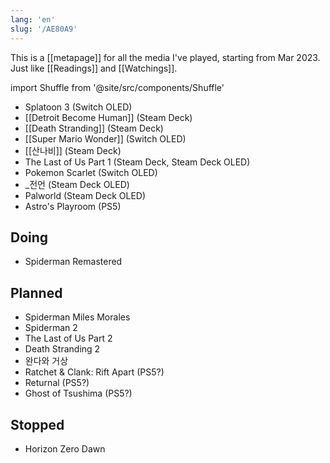 ```yaml
---
lang: 'en'
slug: '/AE80A9'
---
```


This is a [[metapage]] for all the media I've played, starting from Mar 2023. Just like [[Readings]] and [[Watchings]].

import Shuffle from '@site/src/components/Shuffle'

<Shuffle>

- Splatoon 3 (Switch OLED)
- [[Detroit Become Human]] (Steam Deck)
- [[Death Stranding]] (Steam Deck)
- [[Super Mario Wonder]] (Switch OLED)
- [[산나비]] (Steam Deck)
- The Last of Us Part 1 (Steam Deck, Steam Deck OLED)
- Pokemon Scarlet (Switch OLED)
- \_전언 (Steam Deck OLED)
- Palworld (Steam Deck OLED)
- Astro's Playroom (PS5)

</Shuffle>

## Doing

- Spiderman Remastered

## Planned

- Spiderman Miles Morales
- Spiderman 2
- The Last of Us Part 2
- Death Stranding 2
- 완다와 거상
- Ratchet & Clank: Rift Apart (PS5?)
- Returnal (PS5?)
- Ghost of Tsushima (PS5?)

## Stopped

- Horizon Zero Dawn
